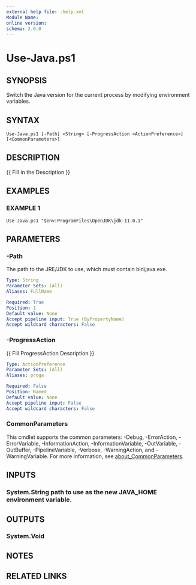 ```yaml
---
external help file: -help.xml
Module Name:
online version:
schema: 2.0.0
---
```


# Use-Java.ps1

## SYNOPSIS
Switch the Java version for the current process by modifying environment variables.

## SYNTAX

```
Use-Java.ps1 [-Path] <String> [-ProgressAction <ActionPreference>] [<CommonParameters>]
```

## DESCRIPTION
{{ Fill in the Description }}

## EXAMPLES

### EXAMPLE 1
```
Use-Java.ps1 "$env:ProgramFiles\OpenJDK\jdk-11.0.1"
```

## PARAMETERS

### -Path
The path to the JRE/JDK to use, which must contain bin\java.exe.

```yaml
Type: String
Parameter Sets: (All)
Aliases: FullName

Required: True
Position: 1
Default value: None
Accept pipeline input: True (ByPropertyName)
Accept wildcard characters: False
```

### -ProgressAction
{{ Fill ProgressAction Description }}

```yaml
Type: ActionPreference
Parameter Sets: (All)
Aliases: proga

Required: False
Position: Named
Default value: None
Accept pipeline input: False
Accept wildcard characters: False
```

### CommonParameters
This cmdlet supports the common parameters: -Debug, -ErrorAction, -ErrorVariable, -InformationAction, -InformationVariable, -OutVariable, -OutBuffer, -PipelineVariable, -Verbose, -WarningAction, and -WarningVariable. For more information, see [about_CommonParameters](http://go.microsoft.com/fwlink/?LinkID=113216).

## INPUTS

### System.String path to use as the new JAVA_HOME environment variable.
## OUTPUTS

### System.Void
## NOTES

## RELATED LINKS
